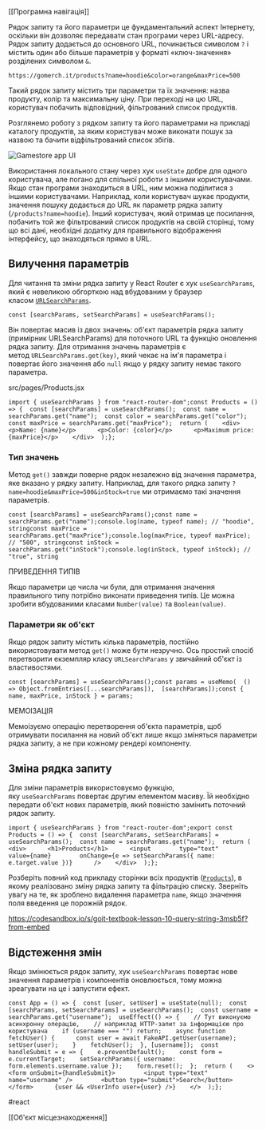 [[Програмна навігація]]

Рядок запиту та його параметри це фундаментальний аспект Інтернету, оскільки він дозволяє передавати стан програми через URL-адресу. Рядок запиту додається до основного URL, починається символом `?` і містить один або більше параметрів у форматі «ключ-значення» розділених символом `&`.

```
https://gomerch.it/products?name=hoodie&color=orange&maxPrice=500
```

Такий рядок запиту містить три параметри та їх значення: назва продукту, колір та максимальну ціну. При переході на цю URL, користувач побачить відповідний, фільтрований список продуктів.

Розглянемо роботу з рядком запиту та його параметрами на прикладі каталогу продуктів, за яким користувач може виконати пошук за назвою та бачити відфільтрований список збігів.

![Gamestore app UI](https://textbook.edu.goit.global/react-zr7b4k/v1/uk/img/lesson-10/query-string.png)

Використання локального стану через хук `useState` добре для одного користувача, але погано для спільної роботи з іншими користувачами. Якщо стан програми знаходиться в URL, ним можна поділитися з іншими користувачами. Наприклад, коли користувач шукає продукти, значення пошуку додається до URL як параметр рядка запиту (`/products?name=hoodie`). Інший користувач, який отримав це посилання, побачить той же фільтрований список продуктів на своїй сторінці, тому що всі дані, необхідні додатку для правильного відображення інтерфейсу, що знаходяться прямо в URL.

## Вилучення параметрів[​](https://textbook.edu.goit.global/react-zr7b4k/v1/uk/docs/lesson-10/query-string#%D0%B2%D0%B8%D0%BB%D1%83%D1%87%D0%B5%D0%BD%D0%BD%D1%8F-%D0%BF%D0%B0%D1%80%D0%B0%D0%BC%D0%B5%D1%82%D1%80%D1%96%D0%B2 "Пряме посилання на цей заголовок")

Для читання та зміни рядка запиту у React Router є хук `useSearchParams`, який є невеликою обгорткою над вбудованим у браузер класом [`URLSearchParams`](https://developer.mozilla.org/en-US/docs/Web/API/URLSearchParams/URLSearchParams).

```
const [searchParams, setSearchParams] = useSearchParams();
```

Він повертає масив із двох значень: об'єкт параметрів рядка запиту (примірник URLSearchParams) для поточного URL та функцію оновлення рядка запиту. Для отримання значень параметрів є метод `URLSearchParams.get(key)`, який чекає на ім'я параметра і повертає його значення або `null` якщо у рядку запиту немає такого параметра.

src/pages/Products.jsx

```
import { useSearchParams } from "react-router-dom";const Products = () => {  const [searchParams] = useSearchParams();  const name = searchParams.get("name");  const color = searchParams.get("color");  const maxPrice = searchParams.get("maxPrice");  return (    <div>      <p>Name: {name}</p>      <p>Color: {color}</p>      <p>Maximum price: {maxPrice}</p>    </div>  );};
```

### Тип значень[​](https://textbook.edu.goit.global/react-zr7b4k/v1/uk/docs/lesson-10/query-string#%D1%82%D0%B8%D0%BF-%D0%B7%D0%BD%D0%B0%D1%87%D0%B5%D0%BD%D1%8C "Пряме посилання на цей заголовок")

Метод `get()` завжди поверне рядок незалежно від значення параметра, яке вказано у рядку запиту. Наприклад, для такого рядка запиту `?name=hoodie&maxPrice=500&inStock=true` ми отримаємо такі значення параметрів.

```
const [searchParams] = useSearchParams();const name = searchParams.get("name");console.log(name, typeof name); // "hoodie", stringconst maxPrice = searchParams.get("maxPrice");console.log(maxPrice, typeof maxPrice); // "500", stringconst inStock = searchParams.get("inStock");console.log(inStock, typeof inStock); // "true", string
```

ПРИВЕДЕННЯ ТИПІВ

Якщо параметри це числа чи були, для отримання значення правильного типу потрібно виконати приведення типів. Це можна зробити вбудованими класами `Number(value)` та `Boolean(value)`.

### Параметри як об'єкт[​](https://textbook.edu.goit.global/react-zr7b4k/v1/uk/docs/lesson-10/query-string#%D0%BF%D0%B0%D1%80%D0%B0%D0%BC%D0%B5%D1%82%D1%80%D0%B8-%D1%8F%D0%BA-%D0%BE%D0%B1%D1%94%D0%BA%D1%82 "Пряме посилання на цей заголовок")

Якщо рядок запиту містить кілька параметрів, постійно використовувати метод `get()` може бути незручно. Ось простий спосіб перетворити екземпляр класу `URLSearchParams` у звичайний об'єкт із властивостями.

```
const [searchParams] = useSearchParams();const params = useMemo(  () => Object.fromEntries([...searchParams]),  [searchParams]);const { name, maxPrice, inStock } = params;
```

МЕМОІЗАЦІЯ

Мемоізуємо операцію перетворення об'єкта параметрів, щоб отримувати посилання на новий об'єкт лише якщо зміняться параметри рядка запиту, а не при кожному рендері компоненту.

## Зміна рядка запиту[​](https://textbook.edu.goit.global/react-zr7b4k/v1/uk/docs/lesson-10/query-string#%D0%B7%D0%BC%D1%96%D0%BD%D0%B0-%D1%80%D1%8F%D0%B4%D0%BA%D0%B0-%D0%B7%D0%B0%D0%BF%D0%B8%D1%82%D1%83 "Пряме посилання на цей заголовок")

Для зміни параметрів використовуємо функцію, яку `useSearchParams` повертає другим елементом масиву. Їй необхідно передати об'єкт нових параметрів, який повністю замінить поточний рядок запиту.

```
import { useSearchParams } from "react-router-dom";export const Products = () => {  const [searchParams, setSearchParams] = useSearchParams();  const name = searchParams.get("name");  return (    <div>      <h1>Products</h1>      <input        type="text"        value={name}        onChange={e => setSearchParams({ name: e.target.value })}      />    </div>  );};
```

Розберіть повний код прикладу сторінки всіх продуктів ([`Products`](https://codesandbox.io/s/goit-textbook-lesson-10-query-string-3msb5f?from-embed=&file=/src/pages/Products.jsx)), в якому реалізовано зміну рядка запиту та фільтрацію списку. Зверніть увагу на те, як зроблено видалення параметра `name`, якщо значення поля введення це порожній рядок.

https://codesandbox.io/s/goit-textbook-lesson-10-query-string-3msb5f?from-embed

## Відстеження змін[​](https://textbook.edu.goit.global/react-zr7b4k/v1/uk/docs/lesson-10/query-string#%D0%B2%D1%96%D0%B4%D1%81%D1%82%D0%B5%D0%B6%D0%B5%D0%BD%D0%BD%D1%8F-%D0%B7%D0%BC%D1%96%D0%BD "Пряме посилання на цей заголовок")

Якщо змінюється рядок запиту, хук `useSearchParams` повертає нове значення параметрів і компонентів оновлюється, тому можна зреагувати на це і запустити ефект.

```
const App = () => {  const [user, setUser] = useState(null);  const [searchParams, setSearchParams] = useSearchParams();  const username = searchParams.get("username");  useEffect(() => {    // Тут виконуємо асинхронну операцію,    // наприклад HTTP-запит за інформацією про користувача    if (username === "") return;    async function fetchUser() {      const user = await FakeAPI.getUser(username);      setUser(user);    }    fetchUser();  }, [username]);  const handleSubmit = e => {    e.preventDefault();    const form = e.currentTarget;    setSearchParams({ username: form.elements.username.value });    form.reset();  };  return (    <>      <form onSubmit={handleSubmit}>        <input type="text" name="username" />        <button type="submit">Search</button>      </form>      {user && <UserInfo user={user} />}    </>  );};
```

#react 


[[Об'єкт місцезнаходження]]

